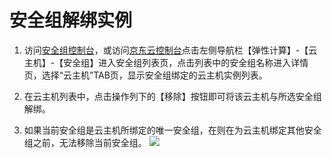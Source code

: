 # 安全组解绑实例
1. 访问[安全组控制台][1]，或访问[京东云控制台][2]点击左侧导航栏【弹性计算】-【云主机】-【安全组】进入安全组列表页，点击列表中的安全组名称进入详情页，选择“云主机”TAB页，显示安全组绑定的云主机实例列表。

2. 在云主机列表中，点击操作列下的【移除】按钮即可将该云主机与所选安全组解绑。

3. 如果当前安全组是云主机所绑定的唯一安全组，在则在为云主机绑定其他安全组之前，无法移除当前安全组。
![](../../../../image/vm/Operation-Guide-SG-unbind1.png)


  [1]: https://cns-console.jdcloud.com/host/netSecurity/list
  [2]: https://console.jdcloud.com/
  [3]: ./images/Operation-Guide-SG-unbind1.png "Operation-Guide-SG-unbind1.png"